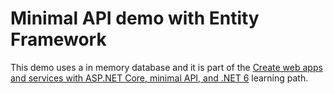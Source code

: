 # Minimal API demo with Entity Framework

This demo uses a in memory database and it is part of the [Create web apps and services with ASP.NET Core, minimal API, and .NET 6](https://learn.microsoft.com/en-gb/training/paths/aspnet-core-minimal-api/) learning path.
